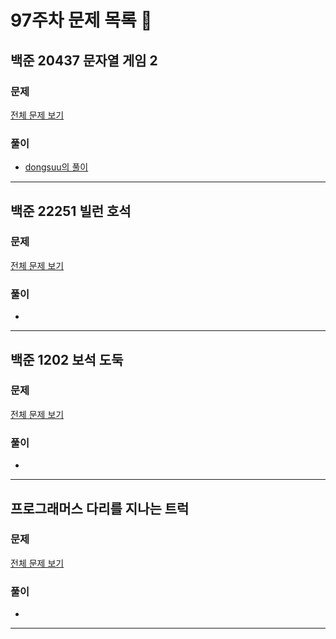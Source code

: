 # 97주차 문제 목록 📝

## 백준 20437 문자열 게임 2

### 문제

[전체 문제 보기](https://www.acmicpc.net/problem/20437)    

### 풀이

- [dongsuu의 풀이](https://hyunn99.tistory.com/230)
___

## 백준 22251 빌런 호석

### 문제

[전체 문제 보기](https://www.acmicpc.net/problem/22251)

### 풀이

- 
___

## 백준 1202 보석 도둑

### 문제

[전체 문제 보기](https://www.acmicpc.net/problem/1202)

### 풀이

- 
___

## 프로그래머스 다리를 지나는 트럭

### 문제

[전체 문제 보기](https://school.programmers.co.kr/learn/courses/30/lessons/42583)

### 풀이

- 
___
